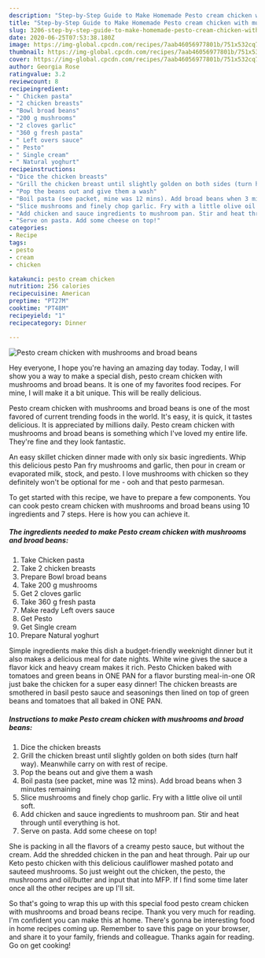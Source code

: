 ```yaml
---
description: "Step-by-Step Guide to Make Homemade Pesto cream chicken with mushrooms and broad beans"
title: "Step-by-Step Guide to Make Homemade Pesto cream chicken with mushrooms and broad beans"
slug: 3206-step-by-step-guide-to-make-homemade-pesto-cream-chicken-with-mushrooms-and-broad-beans
date: 2020-06-25T07:53:38.180Z
image: https://img-global.cpcdn.com/recipes/7aab46056977801b/751x532cq70/pesto-cream-chicken-with-mushrooms-and-broad-beans-recipe-main-photo.jpg
thumbnail: https://img-global.cpcdn.com/recipes/7aab46056977801b/751x532cq70/pesto-cream-chicken-with-mushrooms-and-broad-beans-recipe-main-photo.jpg
cover: https://img-global.cpcdn.com/recipes/7aab46056977801b/751x532cq70/pesto-cream-chicken-with-mushrooms-and-broad-beans-recipe-main-photo.jpg
author: Georgia Rose
ratingvalue: 3.2
reviewcount: 8
recipeingredient:
- " Chicken pasta"
- "2 chicken breasts"
- "Bowl broad beans"
- "200 g mushrooms"
- "2 cloves garlic"
- "360 g fresh pasta"
- " Left overs sauce"
- " Pesto"
- " Single cream"
- " Natural yoghurt"
recipeinstructions:
- "Dice the chicken breasts"
- "Grill the chicken breast until slightly golden on both sides (turn half way). Meanwhile carry on with rest of recipe."
- "Pop the beans out and give them a wash"
- "Boil pasta (see packet, mine was 12 mins). Add broad beans when 3 minutes remaining"
- "Slice mushrooms and finely chop garlic. Fry with a little olive oil until soft."
- "Add chicken and sauce ingredients to mushroom pan. Stir and heat through until everything is hot."
- "Serve on pasta. Add some cheese on top!"
categories:
- Recipe
tags:
- pesto
- cream
- chicken

katakunci: pesto cream chicken 
nutrition: 256 calories
recipecuisine: American
preptime: "PT27M"
cooktime: "PT48M"
recipeyield: "1"
recipecategory: Dinner

---
```



![Pesto cream chicken with mushrooms and broad beans](https://img-global.cpcdn.com/recipes/7aab46056977801b/751x532cq70/pesto-cream-chicken-with-mushrooms-and-broad-beans-recipe-main-photo.jpg)

Hey everyone, I hope you're having an amazing day today. Today, I will show you a way to make a special dish, pesto cream chicken with mushrooms and broad beans. It is one of my favorites food recipes. For mine, I will make it a bit unique. This will be really delicious.

Pesto cream chicken with mushrooms and broad beans is one of the most favored of current trending foods in the world. It's easy, it is quick, it tastes delicious. It is appreciated by millions daily. Pesto cream chicken with mushrooms and broad beans is something which I've loved my entire life. They're fine and they look fantastic.

An easy skillet chicken dinner made with only six basic ingredients. Whip this delicious pesto Pan fry mushrooms and garlic, then pour in cream or evaporated milk, stock, and pesto. I love mushrooms with chicken so they definitely won&#39;t be optional for me - ooh and that pesto parmesan.


To get started with this recipe, we have to prepare a few components. You can cook pesto cream chicken with mushrooms and broad beans using 10 ingredients and 7 steps. Here is how you can achieve it.

<!--inarticleads1-->

##### The ingredients needed to make Pesto cream chicken with mushrooms and broad beans:

1. Take  Chicken pasta
1. Take 2 chicken breasts
1. Prepare Bowl broad beans
1. Take 200 g mushrooms
1. Get 2 cloves garlic
1. Take 360 g fresh pasta
1. Make ready  Left overs sauce
1. Get  Pesto
1. Get  Single cream
1. Prepare  Natural yoghurt


Simple ingredients make this dish a budget-friendly weeknight dinner but it also makes a delicious meal for date nights. White wine gives the sauce a flavor kick and heavy cream makes it rich. Pesto Chicken baked with tomatoes and green beans in ONE PAN for a flavor bursting meal-in-one OR just bake the chicken for a super easy dinner! The chicken breasts are smothered in basil pesto sauce and seasonings then lined on top of green beans and tomatoes that all baked in ONE PAN. 

<!--inarticleads2-->

##### Instructions to make Pesto cream chicken with mushrooms and broad beans:

1. Dice the chicken breasts
1. Grill the chicken breast until slightly golden on both sides (turn half way). Meanwhile carry on with rest of recipe.
1. Pop the beans out and give them a wash
1. Boil pasta (see packet, mine was 12 mins). Add broad beans when 3 minutes remaining
1. Slice mushrooms and finely chop garlic. Fry with a little olive oil until soft.
1. Add chicken and sauce ingredients to mushroom pan. Stir and heat through until everything is hot.
1. Serve on pasta. Add some cheese on top!


She is packing in all the flavors of a creamy pesto sauce, but without the cream. Add the shredded chicken in the pan and heat through. Pair up our Keto pesto chicken with this delicious cauliflower mashed potato and sauteed mushrooms. So just weight out the chicken, the pesto, the mushrooms and oil/butter and input that into MFP. If I find some time later once all the other recipes are up I&#39;ll sit. 

So that's going to wrap this up with this special food pesto cream chicken with mushrooms and broad beans recipe. Thank you very much for reading. I'm confident you can make this at home. There's gonna be interesting food in home recipes coming up. Remember to save this page on your browser, and share it to your family, friends and colleague. Thanks again for reading. Go on get cooking!
